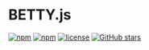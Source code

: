 # BETTY.js

[![npm](https://img.shields.io/npm/v/betty.js.svg?style=flat-square)](https://www.npmjs.com/package/betty.js)
[![npm](https://img.shields.io/npm/dt/betty.js.svg?style=flat-square)](https://www.npmjs.com/package/betty.js)
[![license](https://img.shields.io/github/license/binnng/betty.js.svg?style=flat-square)](https://github.com/binnng/betty.js)
[![GitHub stars](https://img.shields.io/github/stars/binnng/betty.js.svg?style=social&label=Star)](https://github.com/binnng/betty.js)